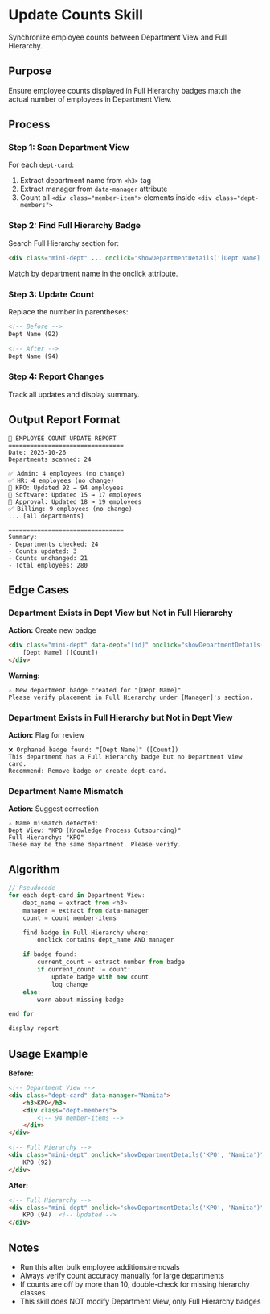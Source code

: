 # Update Counts Skill

Synchronize employee counts between Department View and Full Hierarchy.

## Purpose
Ensure employee counts displayed in Full Hierarchy badges match the actual number of employees in Department View.

## Process

### Step 1: Scan Department View

For each `dept-card`:
1. Extract department name from `<h3>` tag
2. Extract manager from `data-manager` attribute
3. Count all `<div class="member-item">` elements inside `<div class="dept-members">`

### Step 2: Find Full Hierarchy Badge

Search Full Hierarchy section for:
```html
<div class="mini-dept" ... onclick="showDepartmentDetails('[Dept Name]', '[Manager]')">
```

Match by department name in the onclick attribute.

### Step 3: Update Count

Replace the number in parentheses:
```html
<!-- Before -->
Dept Name (92)

<!-- After -->
Dept Name (94)
```

### Step 4: Report Changes

Track all updates and display summary.

## Output Report Format

```
🔄 EMPLOYEE COUNT UPDATE REPORT
================================
Date: 2025-10-26
Departments scanned: 24

✅ Admin: 4 employees (no change)
✅ HR: 4 employees (no change)
🔄 KPO: Updated 92 → 94 employees
🔄 Software: Updated 15 → 17 employees
🔄 Approval: Updated 18 → 19 employees
✅ Billing: 9 employees (no change)
... [all departments]

================================
Summary:
- Departments checked: 24
- Counts updated: 3
- Counts unchanged: 21
- Total employees: 280
```

## Edge Cases

### Department Exists in Dept View but Not in Full Hierarchy

**Action:** Create new badge
```html
<div class="mini-dept" data-dept="[id]" onclick="showDepartmentDetails('[Dept Name]', '[Manager]')">
    [Dept Name] ([Count])
</div>
```

**Warning:**
```
⚠️ New department badge created for "[Dept Name]"
Please verify placement in Full Hierarchy under [Manager]'s section.
```

### Department Exists in Full Hierarchy but Not in Dept View

**Action:** Flag for review
```
❌ Orphaned badge found: "[Dept Name]" ([Count])
This department has a Full Hierarchy badge but no Department View card.
Recommend: Remove badge or create dept-card.
```

### Department Name Mismatch

**Action:** Suggest correction
```
⚠️ Name mismatch detected:
Dept View: "KPO (Knowledge Process Outsourcing)"
Full Hierarchy: "KPO"
These may be the same department. Please verify.
```

## Algorithm

```javascript
// Pseudocode
for each dept-card in Department View:
    dept_name = extract from <h3>
    manager = extract from data-manager
    count = count member-items

    find badge in Full Hierarchy where:
        onclick contains dept_name AND manager

    if badge found:
        current_count = extract number from badge
        if current_count != count:
            update badge with new count
            log change
    else:
        warn about missing badge

end for

display report
```

## Usage Example

**Before:**
```html
<!-- Department View -->
<div class="dept-card" data-manager="Namita">
    <h3>KPO</h3>
    <div class="dept-members">
        <!-- 94 member-items -->
    </div>
</div>

<!-- Full Hierarchy -->
<div class="mini-dept" onclick="showDepartmentDetails('KPO', 'Namita')">
    KPO (92)
</div>
```

**After:**
```html
<!-- Full Hierarchy -->
<div class="mini-dept" onclick="showDepartmentDetails('KPO', 'Namita')">
    KPO (94)  <!-- Updated -->
</div>
```

## Notes

- Run this after bulk employee additions/removals
- Always verify count accuracy manually for large departments
- If counts are off by more than 10, double-check for missing hierarchy classes
- This skill does NOT modify Department View, only Full Hierarchy badges